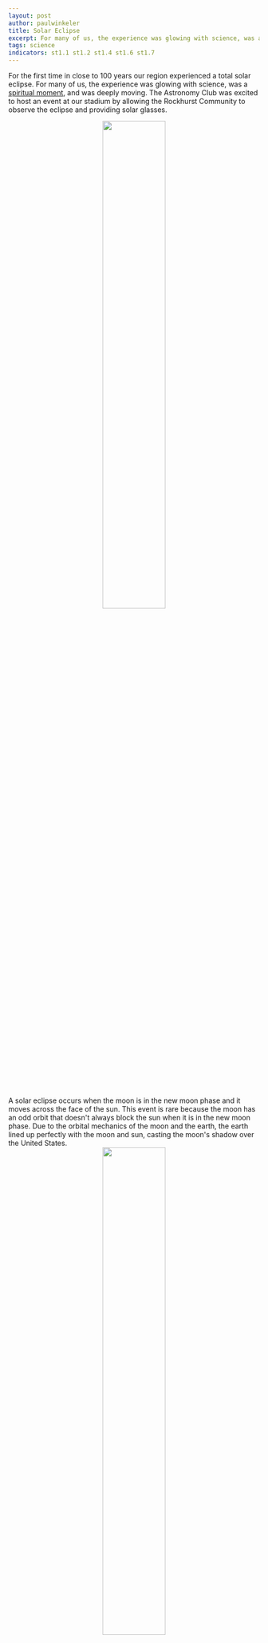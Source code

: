 ```yaml
---
layout: post
author: paulwinkeler
title: Solar Eclipse
excerpt: For many of us, the experience was glowing with science, was a spiritual moment, and was deeply moving. 
tags: science
indicators: st1.1 st1.2 st1.4 st1.6 st1.7 
---
```


For the first time in close to 100 years our region experienced a total solar eclipse.  For many of us, the experience was glowing with science, was a [spiritual moment](http://steam.rockhursths.edu/2016/08/17/Pope's-Astronomer.html), and was deeply moving.  The Astronomy Club was excited to host an event at our stadium by allowing the Rockhurst Community to observe the eclipse and providing solar glasses.  

<div align="center" class="flex-wrapper">
  <div class="x1"><img src="{{ site.baseurl }}/img/eclipse-1.jpg" style="width: 50%;"></div>
</div>     
A solar eclipse occurs when the moon is in the new moon phase and it moves across the face of the sun. This event is rare because the moon has an odd orbit that doesn't always block the sun when it is in the new moon phase. Due to the orbital mechanics of the moon and the earth, the earth lined up perfectly with the moon and sun, casting the moon's shadow over the United States. 

<div align="center" class="flex-wrapper">
  <div class="x1"><img src="{{ site.baseurl }}/img/eclipse-6.jpg" style="width: 50%;"></div>
</div>     

Following some concerning weather, the eclipse started at 11:43 am, which was right on time. At 12:30 pm, students began moving down to the stadium while the moon had already moved over about half the face of the sun.  While walking down to the stadium the students were instructed not to look up, but rather focus on their senses, at how the shadows look different, listen for birds changing the way they behave, and feeling for a [drop in the temperature](http://rhswx.rockhursths.edu/). Once our students received their glasses, they could see this impressive event and were instantly amazed.  Rockhurst was just south of the path of totality so we were not able to take off our glasses at any point in time to look at the sun, but we experienced a phenomenal natural event.  

<div align="center" class="flex-wrapper">
 <div class="x1"><img src="{{ site.baseurl }}/img/eclipse-4.jpg" style="width: 50%;"></div>
</div>     

While the event was taking place, members of the Astronomy Club were operating two telescopes, capturing pictures of the eclipse.  They were challenged in not only finding the sun through the telescopes' solar filters, but also keep the sun in view.  [Using cameras](http://steam.rockhursths.edu/2015/10/13/Astrophotography-A-Blending-of-Art-and-Science.html) that were attached to the telescopes, which were connected to a computer, this challenge was met as we captured some incredible pictures of the eclipse, the sun, and sun spots.

<div align="center" class="flex-wrapper">
  <div class="x1"><img src="{{ site.baseurl }}/img/eclipse-3.jpg" style="width: 50%;"></div>
</div>     

Students in my Astronomy Class were busy collecting data during the eclipse.  Each student build a solar projector and collected measurements while the moon moved across the face of the sun.  We searched for shadow bands, collected data on luminosity and temperature, and viewed the eclipse through other tools.  Our data was submitted to NASA as a part of a Citizen Science Project.

<div align="center" class="flex-wrapper">
  <div class="x1"><img src="{{ site.baseurl }}/img/eclipse-5.jpg" style="width: 50%;"></div>
</div>     

For our community, remembering we are in the presence of God was important during the eclipse.  It gave our community the opportunity to behold His creation in its glory before us.  We paused for a moment and prayed an Examen together, while the moon was eclipsing in front of us.  A powerful moment for all. 

<div align="center" class="flex-wrapper">
  <div class="x1"><img src="{{ site.baseurl }}/img/eclipse-2.jpg" style="width: 50%;"></div>
</div>  

For our community, this rare event encapsulated each aspect of our Graduate at Graduation motto.  A once in a lifetime experience that displayed the majesty of [science](http://steam.rockhursths.edu/2017/03/05/Science-Department-is-blasting-off.html) and the grandeur of God all at once.  

<iframe width="560" height="315" src="https://www.youtube.com/embed/ZmcNekdXiyg" frameborder="0" allowfullscreen></iframe>
